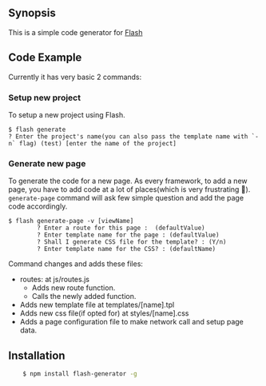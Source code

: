 ## Synopsis
This is a simple code generator for [Flash](github.com/iiison/Flash)

## Code Example

Currently it has very basic 2 commands:

### Setup new project
To setup a new project using Flash.
```shell
$ flash generate
? Enter the project's name(you can also pass the template name with `-n` flag) (test) [enter the name of the project]
```



### Generate new page
To generate the code for a new page. As every framework, to add a new page, you have to add code at a lot of places(which is very frustrating 😬). `generate-page` command will ask few simple question and add the page code accordingly. 

```shell
$ flash generate-page -v [viewName]
        ? Enter a route for this page :  (defaultValue)
        ? Enter template name for the page : (defaultValue)
        ? Shall I generate CSS file for the template? : (Y/n)
        ? Enter template name for the CSS? : (defaultName)
```


Command changes and adds these files:
- routes: at js/routes.js
    - Adds new route function.
    - Calls the newly added function.
- Adds new template file at templates/[name].tpl
- Adds new css file(if opted for) at styles/[name].css
- Adds a page configuration file to make network call and setup page data. 


## Installation

```sh
    $ npm install flash-generator -g
```
